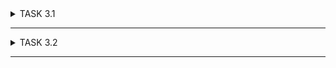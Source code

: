 <details><summary>TASK 3.1</summary>
  
PACKET TRACER  
  
**Ping** computers inside *"Enterprise"* network:  
![Ping Enterprise](screenshots/ping_enterprise.png)  
**Ping** servers inside *"Data Center"* network:  
![Ping Data Center](screenshots/ping_data_center.png)  
**Ping** PC and **router** inside *"Home Office"* network:  
![Ping Home Office](screenshots/ping_home_office.png)  
***TASK 3.1*** Result:  
![TASK 3.1 Result](screenshots/task3.1_result.png)  
  
WIRESHARK  
  
*TCP-segment*:  
![TCP-segment](screenshots/tcp_segment.png)  
TCP layer *headings*:  
![Layers headings](screenshots/layer_headings.png)  
1. Physical layer  
2. Channel layer  
3. Network layer  
4. Transport layer  

When you **click on a line**, the heading of the corresponding layer is highlighted: 
  
***Physical*** layer:  
![Physical layer](screenshots/physical_layer.png)  
***Data link*** layer:  
![Data link layer](screenshots/data_link_layer.png)  
***Network*** layer:  
![Network layer](screenshots/network_layer.png)  
***Transport*** layer:  
![Transport layer](screenshots/transport_layer.png)  
  
*Source IPv4* address:  188.130.138.197  
*Destination IPv4* address: 192.168.1.3  
Source *port*: 443  
Destination *port*: 63095  
Source *MAC-address*: 14:4d:67:31:00:1c  
Destination *MAC-address*: 6c:6a:77:8b:f1:3c  
</details>
  
----------
  
<details><summary>TASK 3.2</summary>
*Ping* computer *gateway*:  
![Ping comuters gateway](screenshots/ping_computers_gateway.png)  
Check connection inside **Data Center**:  
![Ping servers](screenshots/ping_servers.png)  
***Tracert*** servers:  
![Tracert servers](screenshots/tracert_servers.png)  
*Change mask* and then **check connection**:  
![Change mask, check connection](screenshots/change_mask_ping_server.png)  
Configure ***VLAN***:  
![Configure VLAN](screenshots/configure_vlan.png)  
*Check connection* after **changing VLAN**:  
![Change VLAN and ping](screenshots/change_vlan_ping_server.png)  
Work with CLI in Route 3:  
![Work with CLI](screenshots/route_cli.png)  
*Check connection* after **configuring in CLI**:  
![After confg. in CLI](screenshots/cli_ping.png)  
***TASK 3.2*** Result:  
![TASK 3.2 Result](screenshots/task3.2_result.png)  
</details>
  
----------
  









